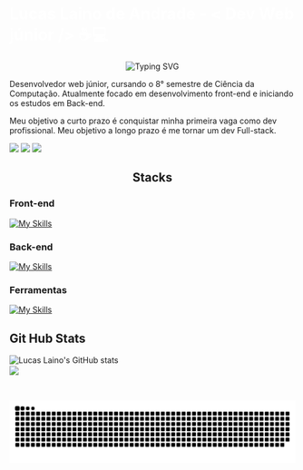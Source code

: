 <h1 style= "color: #fff">Lucas Laino de Andrade - < Dev Web júnior /> ☕💻</h1>

<div align="center">
<img src="https://readme-typing-svg.herokuapp.com?font=JetBrains+Mono&size=30&duration=9000&pause=5000&color=fff&center=true&vCenter=true&width=435&lines=Welcome!" alt="Typing SVG" />
</div>

<section>
  <p>Desenvolvedor web júnior, cursando o 8° semestre de Ciência da Computação. Atualmente focado em desenvolvimento front-end e iniciando os estudos em Back-end.</p>
  <p>Meu objetivo a curto prazo é conquistar minha primeira vaga como dev profissional. Meu objetivo a longo prazo é me tornar um dev Full-stack.</p>
  
  <a href="https://drive.google.com/file/d/1ELxJgpnoft1ryLinLUyrTDcHvIOj0HYs/view?usp=sharing" target="_blank"><img src="https://img.shields.io/badge/-Cv-311b92?style=for-the-badge&"></a>
  <a href = "mailto:lucaslaino00@gmail.com" target="_blank"><img src="https://img.shields.io/badge/-Gmail-950606?style=for-the-badge&logo=gmail&logoColor=white" target="_blank"></a>
  <a href="https://www.linkedin.com/in/lucaslaino" target="_blank"><img src="https://img.shields.io/badge/-LinkedIn-0C72EB?style=for-the-badge&logo=linkedin&logoColor=white" target="_blank"></a>
</section>

<section>
<h2 align="center"> Stacks </h2>

<h3>Front-end</h3>

[![My Skills](https://skillicons.dev/icons?i=html,css,javascript,typescript,react&theme=dark)](https://skillicons.dev)

<h3>Back-end</h3>

[![My Skills](https://skillicons.dev/icons?i=postgres,npm,&theme=dark)](https://skillicons.dev)

<h3>Ferramentas</h3>

[![My Skills](https://skillicons.dev/icons?i=git,figma,vite,notion,vscode,vercel&theme=dark)](https://skillicons.dev)
</section>

<section>
<h2> Git Hub Stats </h2>

 ![Lucas Laino's GitHub stats](https://github-readme-stats.vercel.app/api?username=lucaslaino&show_icons=true&include_all_commits=true&show=prs_merged&theme=radical)  
 <img align="center" src="https://github-readme-stats.vercel.app/api/top-langs/?username=LucasLaino&layout=compact&langs_count=6&theme=radical"/>

</section>

<br>

![snake gif](https://github.com/LucasLaino/LucasLaino/blob/output/github-contribution-grid-snake.svg)